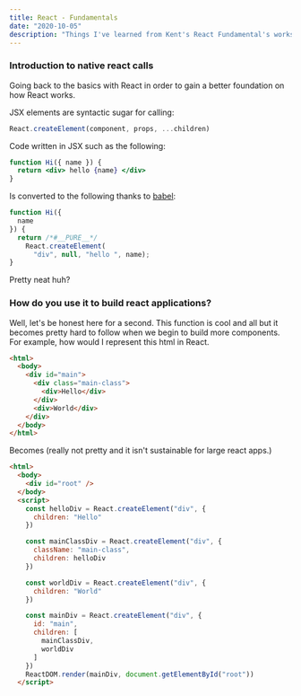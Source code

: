 ```yaml
---
title: React - Fundamentals
date: "2020-10-05"
description: "Things I've learned from Kent's React Fundamental's workshop"
---
```


### Introduction to native react calls

 Going back to the basics with React in order to gain a better foundation on how React works.

JSX elements are syntactic sugar for calling:

```jsx
React.createElement(component, props, ...children)
```

Code written in JSX such as the following:

```jsx
function Hi({ name }) {
  return <div> hello {name} </div>
}
```

Is converted to the following thanks to [babel](https://babeljs.io/repl/#?browsers=defaults%2C%20not%20ie%2011%2C%20not%20ie_mob%2011&build=&builtIns=false&spec=false&loose=false&code_lz=GYVwdgxgLglg9mABACxgCgN6LAQwLYCmiAvgJSIYBQiiATgVCLUgDwAmMAbgHzIEA2_OBVyFiLAPQceAbkrFKQA&debug=false&forceAllTransforms=false&shippedProposals=false&circleciRepo=&evaluate=false&fileSize=false&timeTravel=false&sourceType=module&lineWrap=true&presets=react&prettier=false&targets=&version=7.11.6&externalPlugins=):

```jsx
function Hi({
  name
}) {
  return /*#__PURE__*/
    React.createElement(
      "div", null, "hello ", name);
}
```

Pretty neat huh?

### How do you use it to build react applications?

Well, let's be honest here for a second. This function is cool and all but it becomes pretty hard to follow when we begin to build more components. For example, how would I represent this html in React.


```html
<html>
  <body>
    <div id="main">
      <div class="main-class">
        <div>Hello</div>
      </div>
      <div>World</div>
    </div>
  </body>
</html>
```

Becomes (really not pretty and it isn't sustainable for large react apps.)

```html
<html>
  <body>
    <div id="root" />
  </body>
  <script>
    const helloDiv = React.createElement("div", {
      children: "Hello"
    })

    const mainClassDiv = React.createElement("div", {
      className: "main-class",
      children: helloDiv
    })

    const worldDiv = React.createElement("div", {
      children: "World"
    })

    const mainDiv = React.createElement("div", {
      id: "main",
      children: [
        mainClassDiv,
        worldDiv
      ]
    })
    ReactDOM.render(mainDiv, document.getElementById("root"))
  </script>
```



